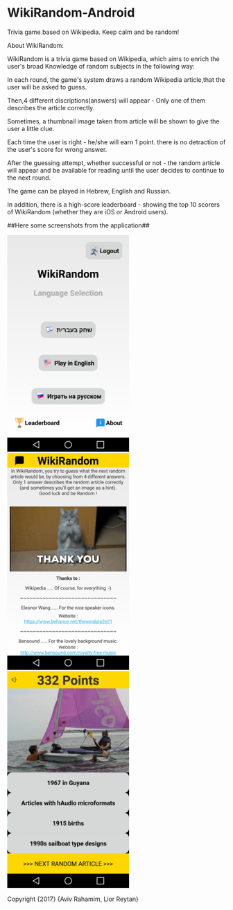 # WikiRandom-Android
Trivia game based on Wikipedia. Keep calm and be random!

About WikiRandom:

WikiRandom is a trivia game based on Wikipedia, which aims to enrich the user's broad Knowledge of random subjects in the following way:

In each round, the game's system draws a random Wikipedia article,that the user will be asked to guess.

Then,4 different discriptions(answers) will appear - Only one of them describes the article correctly.

Sometimes, a thumbnail image taken from article will be shown to give the user a little clue. 

Each time the user is right - he/she will earn 1 point. there is no detraction of the user's score for wrong answer.

After the guessing attempt, whether successful or not - the random article will appear and be available for reading until the user decides to 
continue to the next round.

The game can be played in Hebrew, English and Russian.

In addition, there is a high-score leaderboard - showing the top 10 scorers of WikiRandom (whether they are iOS or Android users).

##Here some screenshots from the application##

<img src="Screenshot_2017_06_04_17_15_11.png" height="500"><img src="Screenshot_2017_06_04_17_17_17.png" height="500"><img src="Screenshot_2017_06_04_17_16_48.png" height="500">

Copyright {2017} {Aviv Rahamim, Lior Reytan}
